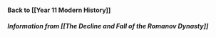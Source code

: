 #### Back to [[Year 11 Modern History]]
##### Information from [[The Decline and Fall of the Romanov Dynasty]] 

